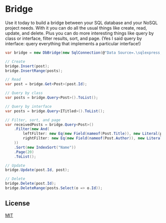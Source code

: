 # Bridge

Use it today to build a bridge between your SQL database and your NoSQL project needs.
With it you can do all the usual things like create, read, update, and delete.
Plus you can do more interesting things like query by class or interface, filter results, sort, and page.
(Yes I said query by interface: query everything that implements a particular interface!)

```csharp
var bridge = new DbBridge(new SqlConnection(@"Data Source=.\sqlexpress; Initial Catalog=BridgeDb; Integrated Security=True"));

// Create
bridge.Insert(post);
bridge.InsertRange(posts);

// Read
var post = bridge.Get<Post>(post.Id);

// Query by class
var posts = bridge.Query<Post>().ToList();

// Query by interface
var posts = bridge.Query<ITitled>().ToList();

// Filter, sort, and page
var receivedPosts = bridge.Query<Post>()
	.Filter(new And(
		leftFilter: new Eq(new Field(nameof(Post.Title)), new Literal(posts.First().Title)),
		rightFilter: new Eq(new Field(nameof(Post.Author)), new Literal(posts.First().Author))
	))
	.Sort(new IndexSort("Name"))
	.Page(20)
	.ToList();

// Update
bridge.Update(post.Id, post);

// Delete
bridge.Delete(post.Id);
bridge.DeleteRange(posts.Select(o => o.Id));
```

## License

[MIT](License.txt)
